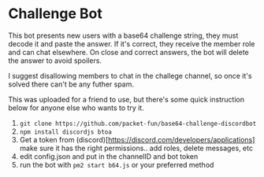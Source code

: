 # Challenge Bot

This bot presents new users with a base64 challenge string, they must decode it and paste the answer.
If it's correct, they receive the member role and can chat elsewhere.
On close and correct answers, the bot will delete the answer to avoid spoilers.

I suggest disallowing members to chat in the challege channel, so once it's solved there can't be any futher spam.

This was uploaded for a friend to use, but there's some quick instruction below for anyone else who wants to try it. 

1. `git clone https://github.com/packet-fun/base64-challenge-discordbot`
2. `npm install discordjs btoa`
3. Get a token from (discord)[https://discord.com/developers/applications]
make sure it has the right permissions.. add roles, delete messages, etc
4. edit config.json and put in the channelID and bot token
5. run the bot with `pm2 start b64.js` or your preferred method

